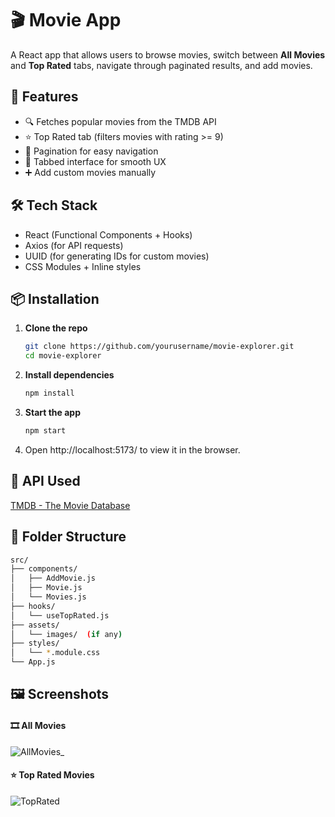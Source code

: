 # 🎬 Movie App

A React app that allows users to browse movies, switch between **All Movies** and **Top Rated** tabs, navigate through paginated results, and add movies.

## 🚀 Features

- 🔍 Fetches popular movies from the TMDB API
- ⭐ Top Rated tab (filters movies with rating >= 9)
- 📄 Pagination for easy navigation
- 🧭 Tabbed interface for smooth UX
- ➕ Add custom movies manually

## 🛠️ Tech Stack

- React (Functional Components + Hooks)
- Axios (for API requests)
- UUID (for generating IDs for custom movies)
- CSS Modules + Inline styles

## 📦 Installation

1. **Clone the repo**
   ```bash
   git clone https://github.com/yourusername/movie-explorer.git
   cd movie-explorer

2. **Install dependencies**
   ```bash
   npm install

3. **Start the app**
   ```bash
   npm start
   
4. Open http://localhost:5173/ to view it in the browser.

## 🧪 API Used
[TMDB - The Movie Database](https://api.themoviedb.org/3/discover/movie?sort_by=popularity.desc&api_key=9813ce01a72ca1bd2ae25f091898b1c7)

## 📂 Folder Structure
```bash
src/
├── components/
│   ├── AddMovie.js
│   ├── Movie.js
│   └── Movies.js
├── hooks/
│   └── useTopRated.js
├── assets/
│   └── images/  (if any)
├── styles/
│   └── *.module.css
└── App.js
```

## 🖼️ Screenshots
#### 🎞️ All Movies
![AllMovies_](https://github.com/user-attachments/assets/f6e3f479-55bb-4c4f-9b9b-6b28089391de)

#### ⭐ Top Rated Movies
![TopRated](https://github.com/user-attachments/assets/09d4e1dd-4095-4024-b070-19c915bac0a3)
